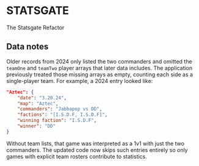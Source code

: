 # STATSGATE
The Statsgate Refactor

## Data notes

Older records from 2024 only listed the two commanders and omitted the
`teamOne` and `teamTwo` player arrays that later data includes. The
application previously treated those missing arrays as empty, counting
each side as a single-player team. For example, a 2024 entry looked like:

```json
"Aztec": {
    "date": "3.20.24",
    "map": "Aztec",
    "commanders": "Jabbapop vs DD",
    "factions": "[I.S.D.F, I.S.D.F]",
    "winning faction": "I.S.D.F",
    "winner": "DD"
}
```

Without team lists, that game was interpreted as a 1v1 with just the two
commanders. The updated code now skips such entries entirely so only games
with explicit team rosters contribute to statistics.

